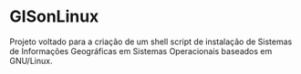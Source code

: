 # GISonLinux
Projeto voltado para a criação de um shell script de instalação de Sistemas de Informações Geográficas em Sistemas Operacionais baseados em GNU/Linux.
